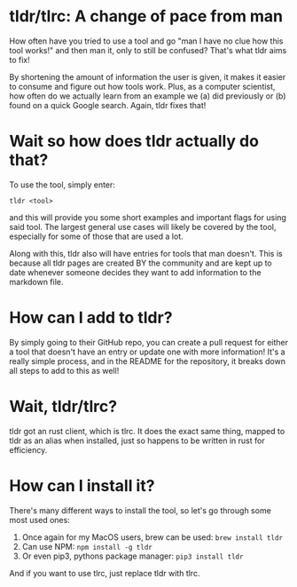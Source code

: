 # tldr/tlrc: A change of pace from man 

How often have you tried to use a tool and go "man I have no clue how this tool works!" and then
man it, only to still be confused? That's what tldr aims to fix! 

By shortening the amount of information the user is given, it makes it easier to consume and 
figure out how tools work. Plus, as a computer scientist, how often do we actually learn
from an example we (a) did previously or (b) found on a quick Google search. Again, tldr
fixes that!

# Wait so how does tldr actually do that?

To use the tool, simply enter:

```tldr <tool>```

and this will provide you some short examples and important flags for using said tool. The 
largest general use cases will likely be covered by the tool, especially for some of those
that are used a lot.

Along with this, tldr also will have entries for tools that man doesn't. This is because
all tldr pages are created BY the community and are kept up to date whenever someone 
decides they want to add information to the markdown file.

# How can I add to tldr?

By simply going to their GitHub repo, you can create a pull request for either a tool that doesn't
have an entry or update one with more information! It's a really simple process, and in the 
README for the repository, it breaks down all steps to add to this as well!

# Wait, tldr/tlrc? 
tldr got an rust client, which is tlrc. It does the exact same thing, mapped to tldr as an alias
when installed, just so happens to be written in rust for efficiency.

# How can I install it?

There's many different ways to install the tool, so let's go through some most used ones:
1) Once again for my MacOS users, brew can be used:
```brew install tldr```
2) Can use NPM:
```npm install -g tldr```
3) Or even pip3, pythons package manager:
```pip3 install tldr```

And if you want to use tlrc, just replace tldr with tlrc.
